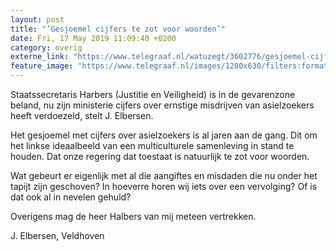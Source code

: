 ```yaml
---
layout: post
title: "’Gesjoemel cijfers te zot voor woorden’"
date: Fri, 17 May 2019 11:09:40 +0200
category: overig
externe_link: "https://www.telegraaf.nl/watuzegt/3602776/gesjoemel-cijfers-te-zot-voor-woorden"
feature_image: "https://www.telegraaf.nl/images/1200x630/filters:format(jpeg):quality(80)/cdn-kiosk-api.telegraaf.nl/2dc1ddde-78aa-11e9-b1cd-02c309bc01c1.jpg"
---
```


<p class="intro">Staatssecretaris Harbers (Justitie en Veiligheid) is in de gevarenzone beland, nu zijn ministerie cijfers over ernstige misdrijven van asielzoekers heeft verdoezeld, stelt J. Elbersen.</p> <p>Het gesjoemel met cijfers over asielzoekers is al jaren aan de gang. Dit om het linkse ideaalbeeld van een multiculturele samenleving in stand te houden. Dat onze regering dat toestaat is natuurlijk te zot voor woorden.</p><p>Wat gebeurt er eigenlijk met al die aangiftes en misdaden die nu onder het tapijt zijn geschoven? In hoeverre horen wij iets over een vervolging? Of is dat ook al in nevelen gehuld?</p><p>Overigens mag de heer Halbers van mij meteen vertrekken.</p><p>J. Elbersen, Veldhoven</p>
